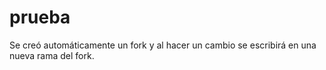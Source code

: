 # prueba

Se creó automáticamente un fork y al hacer un cambio se escribirá en una nueva rama del fork.
